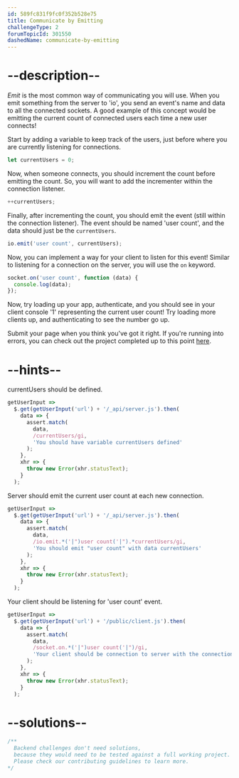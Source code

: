 ```yaml
---
id: 589fc831f9fc0f352b528e75
title: Communicate by Emitting
challengeType: 2
forumTopicId: 301550
dashedName: communicate-by-emitting
---
```


# --description--

<dfn>Emit</dfn> is the most common way of communicating you will use. When you emit something from the server to 'io', you send an event's name and data to all the connected sockets. A good example of this concept would be emitting the current count of connected users each time a new user connects!

Start by adding a variable to keep track of the users, just before where you are currently listening for connections.

```js
let currentUsers = 0;
```

Now, when someone connects, you should increment the count before emitting the count. So, you will want to add the incrementer within the connection listener.

```js
++currentUsers;
```

Finally, after incrementing the count, you should emit the event (still within the connection listener). The event should be named 'user count', and the data should just be the `currentUsers`.

```js
io.emit('user count', currentUsers);
```

Now, you can implement a way for your client to listen for this event! Similar to listening for a connection on the server, you will use the `on` keyword.

```js
socket.on('user count', function (data) {
  console.log(data);
});
```

Now, try loading up your app, authenticate, and you should see in your client console '1' representing the current user count! Try loading more clients up, and authenticating to see the number go up.

Submit your page when you think you've got it right. If you're running into errors, you can check out the project completed up to this point [here](https://gist.github.com/camperbot/28ef7f1078f56eb48c7b1aeea35ba1f5).

# --hints--

currentUsers should be defined.

```js
getUserInput =>
  $.get(getUserInput('url') + '/_api/server.js').then(
    data => {
      assert.match(
        data,
        /currentUsers/gi,
        'You should have variable currentUsers defined'
      );
    },
    xhr => {
      throw new Error(xhr.statusText);
    }
  );
```

Server should emit the current user count at each new connection.

```js
getUserInput =>
  $.get(getUserInput('url') + '/_api/server.js').then(
    data => {
      assert.match(
        data,
        /io.emit.*('|")user count('|").*currentUsers/gi,
        'You should emit "user count" with data currentUsers'
      );
    },
    xhr => {
      throw new Error(xhr.statusText);
    }
  );
```

Your client should be listening for 'user count' event.

```js
getUserInput =>
  $.get(getUserInput('url') + '/public/client.js').then(
    data => {
      assert.match(
        data,
        /socket.on.*('|")user count('|")/gi,
        'Your client should be connection to server with the connection defined as socket'
      );
    },
    xhr => {
      throw new Error(xhr.statusText);
    }
  );
```

# --solutions--

```js
/**
  Backend challenges don't need solutions, 
  because they would need to be tested against a full working project. 
  Please check our contributing guidelines to learn more.
*/
```
